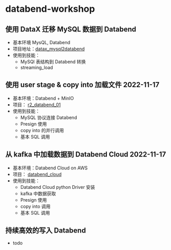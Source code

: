 # databend-workshop


## 使用 DataX 迁移 MySQL 数据到 Databend 
-  基本环境 MysQL,  Databend
- 项目地址：[datax_mysql2databend](https://github.com/wubx/databend-workshop/tree/main/datax_mysql2databend)
-  使用到技能：
   - MySQl 表结构到 Databend 转换
   - streaming_load
## 使用 user stage  & copy into 加载文件 2022-11-17
- 基本环境：Databend + MinIO
- 项目： [r2_databend_01](./load_data/r2_databend_01)
- 使用到技能：
   - MySQL 协议连接 Databend
   - Presign 使用
   - copy into 的并行调用
   - 基本 SQL 调用

## 从 kafka 中加载数据到 Databend Cloud 2022-11-17
- 基本环境：Databend Cloud on AWS
- 项目： [databend_cloud](./load_data/databend_cloud)
- 使用到技能：
  - Databend Cloud python Driver 安装
  - kafka 中数据获取
  - Presign 使用
  - copy into 调用
  - 基本 SQL 调用
  
## 持续高效的写入 Databend

- todo 